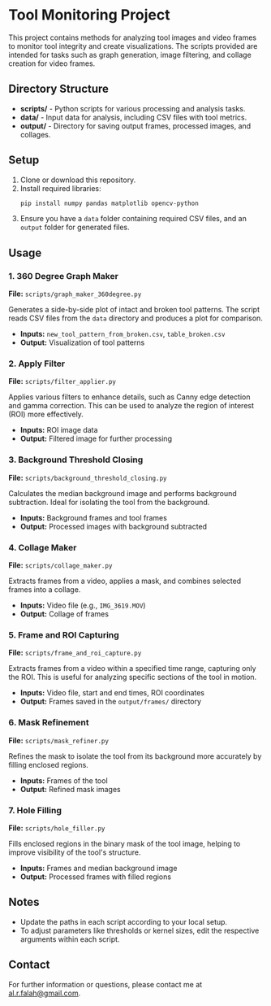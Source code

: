 # Tool Monitoring Project

This project contains methods for analyzing tool images and video frames to monitor tool integrity and create visualizations. The scripts provided are intended for tasks such as graph generation, image filtering, and collage creation for video frames.

## Directory Structure

- **scripts/** - Python scripts for various processing and analysis tasks.
- **data/** - Input data for analysis, including CSV files with tool metrics.
- **output/** - Directory for saving output frames, processed images, and collages.

## Setup

1. Clone or download this repository.
2. Install required libraries:
   ```bash
   pip install numpy pandas matplotlib opencv-python
   ```
3. Ensure you have a `data` folder containing required CSV files, and an `output` folder for generated files.

## Usage

### 1. 360 Degree Graph Maker
**File:** `scripts/graph_maker_360degree.py`

Generates a side-by-side plot of intact and broken tool patterns. The script reads CSV files from the `data` directory and produces a plot for comparison.

- **Inputs:** `new_tool_pattern_from_broken.csv`, `table_broken.csv`
- **Output:** Visualization of tool patterns

### 2. Apply Filter
**File:** `scripts/filter_applier.py`

Applies various filters to enhance details, such as Canny edge detection and gamma correction. This can be used to analyze the region of interest (ROI) more effectively.

- **Inputs:** ROI image data
- **Output:** Filtered image for further processing

### 3. Background Threshold Closing
**File:** `scripts/background_threshold_closing.py`

Calculates the median background image and performs background subtraction. Ideal for isolating the tool from the background.

- **Inputs:** Background frames and tool frames
- **Output:** Processed images with background subtracted

### 4. Collage Maker
**File:** `scripts/collage_maker.py`

Extracts frames from a video, applies a mask, and combines selected frames into a collage.

- **Inputs:** Video file (e.g., `IMG_3619.MOV`)
- **Output:** Collage of frames

### 5. Frame and ROI Capturing
**File:** `scripts/frame_and_roi_capture.py`

Extracts frames from a video within a specified time range, capturing only the ROI. This is useful for analyzing specific sections of the tool in motion.

- **Inputs:** Video file, start and end times, ROI coordinates
- **Output:** Frames saved in the `output/frames/` directory

### 6. Mask Refinement
**File:** `scripts/mask_refiner.py`

Refines the mask to isolate the tool from its background more accurately by filling enclosed regions.

- **Inputs:** Frames of the tool
- **Output:** Refined mask images

### 7. Hole Filling
**File:** `scripts/hole_filler.py`

Fills enclosed regions in the binary mask of the tool image, helping to improve visibility of the tool's structure.

- **Inputs:** Frames and median background image
- **Output:** Processed frames with filled regions

## Notes
- Update the paths in each script according to your local setup.
- To adjust parameters like thresholds or kernel sizes, edit the respective arguments within each script.

## Contact

For further information or questions, please contact me at al.r.falah@gmail.com.
